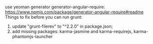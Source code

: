 use yeoman generator generator-angular-require: https://www.npmjs.com/package/generator-angular-require#readme
Things to fix before you can run grunt:
1) update "grunt-filerev" to "^2.2.0" in package.json;
2) add missing packages: karma-jasmine and karma-requirejs, karma-phantomjs-launcher
 


